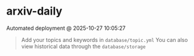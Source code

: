 # arxiv-daily
 Automated deployment @ 2025-10-27 10:05:27
> Add your topics and keywords in `database/topic.yml` 
> You can also view historical data through the `database/storage` 
